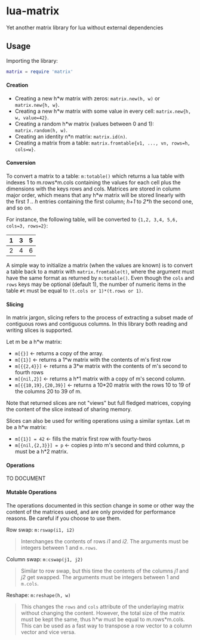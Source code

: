 # lua-matrix
Yet another matrix library for lua without external dependencies

## Usage

Importing the library:
```lua
matrix = require 'matrix'
```

#### Creation

* Creating a new h*w matrix with zeros: `matrix.new(h, w)` or `matrix.new{h, w}`.
* Creating a new h*w matrix with some value in every cell: `matrix.new{h, w, value=42}`.
* Creating a random h*w matrix (values between 0 and 1): `matrix.random(h, w)`.
* Creating an identity n*n matrix: `matrix.id(n)`.
* Creating a matrix from a table: `matrix.fromtable{v1, ..., vn, rows=h, cols=w}`.

#### Conversion

To convert a matrix to a table: `m:totable()` which returns a lua table with indexes 1 to m.rows\*m.cols
containing the values for each cell plus the dimensions with the keys rows and cols.
Matrices are stored in column major order, which means that any h\*w matrix will be stored linearly
with the first *1* .. *h* entries containing the first column; *h+1* to *2\*h* the second one, and so on.

For instance, the following table, will be converted to `{1,2, 3,4, 5,6, cols=3, rows=2}`:

| 1 | 3 | 5 |
|---|---|---|
| 2 | 4 | 6 |

A simple way to initialize a matrix (when the values are known) is to convert a table back to a matrix
with `matrix.fromtable(t)`, where the argument must have the same format as returned by `m:totable()`.
Even though the `cols` and `rows` keys may be optional (default 1), the number of numeric items in the
table `#t` must be equal to `(t.cols or 1)*(t.rows or 1)`.

#### Slicing

In matrix jargon, slicing refers to the process of extracting a subset made of contiguous rows and
contiguous columns.  In this library both reading and writing slices is supported.

Let m be a h\*w matrix:
* `m[{}]` ← returns a copy of the array.
* `m[{1}]` ← returns a 1\*w matrix with the contents of m's first row
* `m[{{2,4}}]` ← returns a 3\*w matrix with the contents of m's second to fourth rows
* `m[{nil,2}]` ← returns a h\*1 matrix with a copy of m's second column.
* `m[{{10,19},{20,39}]` ← returns a 10\*20 matrix with the rows 10 to 19 of the columns 20 to 39 of m.

Note that returned slices are not "views" but full fledged matrices, copying the content of the
slice instead of sharing memory.

Slices can also be used for writing operations using a similar syntax. Let m be a h\*w matrix:
* `m[{1}] = 42` ← fills the matrix first row with fourty-twos
* `m[{nil,{2,3}}] = p` ← copies p into m's second and third columns, p must be a h\*2 matrix.

#### Operations

TO DOCUMENT

#### Mutable Operations

The operations documented in this section change in some or other way the content of the matrices
used, and are only provided for performance reasons. Be careful if you choose to use them.

Row swap: `m:rswap(i1, i2)`
> Interchanges the contents of rows *i1* and *i2*. The arguments must be integers between 1 and `m.rows`.

Column swap: `m:cswap(j1, j2)`
> Similar to row swap, but this time the contents of the columns *j1* and *j2* get swapped. The arguments must be integers between 1 and `m.cols`.

Reshape: `m:reshape(h, w)`
> This changes the `rows` and `cols` attribute of the underlaying matrix without changing the content.
> However, the total size of the matrix must be kept the same, thus h\*w must be equal to m.rows\*m.cols.
> This can be used as a fast way to transpose a row vector to a column vector and vice versa.
